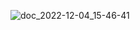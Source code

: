 ![doc_2022-12-04_15-46-41](https://user-images.githubusercontent.com/51531010/205489901-02cd2a15-5ad3-4a3a-ae3a-58dab06d87de.gif)
